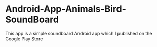 # Android-App-Animals-Bird-SoundBoard
This app is a simple soundboard Android app which I published on the Google Play Store
